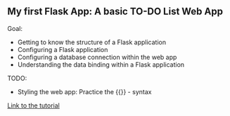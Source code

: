 My first Flask App: A basic TO-DO List Web App
---
Goal:

- Getting to know the structure of a Flask application
- Configuring a Flask application
- Configuring a database connection within the web app
- Understanding the data binding within a Flask application

TODO:
- Styling the web app: Practice the {{}} - syntax

[Link to the tutorial](https://www.youtube.com/watch?v=Z1RJmh_OqeA)